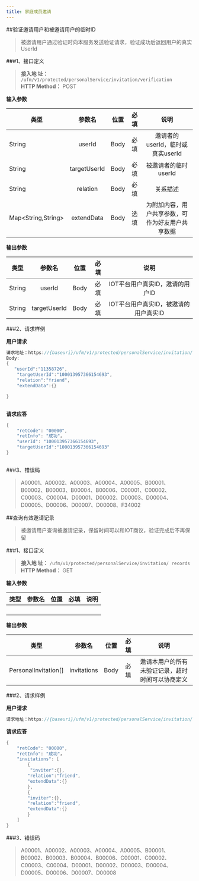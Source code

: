 ```yaml
---  
title: 家庭成员邀请
---  
```





##验证邀请用户和被邀请用户的临时ID
> 被邀请用户通过验证时向本服务发送验证请求，验证成功后返回用户的真实UserId

###1、接口定义
> **接入地 址：**  `/ufm/v1/protected/personalService/invitation/verification`  
 **HTTP Method：** POST

**输入参数**  

| 类型    | 参数名  | 位置  | 必填|说明|
| ------|:-----:|:-----:|:------:|:------:|  
|  String    | userId | Body| 必填|邀请者的userId，临时或真实userId|  
|  String    | targetUserId | Body| 必填|被邀请者的临时userId| 
|  String    | relation | Body| 必填|关系描述| 
|  Map<String,String>    | extendData | Body| 选填|为附加内容，用户共享参数，可作为好友用户共享数据| 




**输出参数**  

|   类型   |    参数名  | 位置  |必填 |说明|
| ------- |:----------:|:-----:|:--------:|:---------:|
| String |  userId  |   Body  |  必填  | IOT平台用户真实ID，邀请的用户ID |
| String |  targetUserId  |   Body  |  必填  | IOT平台用户真实ID，被邀请的用户真实ID |

###2、请求样例  

**用户请求**
```java  
请求地址：https://{baseuri}/ufm/v1/protected/personalService/invitation/verification
Body:
{
   "userId":"11358726",
	"targetUserId":"100013957366154693",
	"relation":"friend",
	"extendData":{}

}



```  

**请求应答**

```java
{
    "retCode": "00000",
	"retInfo": "成功"，
	"userId": "100013957366154693",
	"targetUserId":"100013957366154693"
}



```

###3、错误码  
> A00001、A00002、A00003、A00004、A00005、B00001、B00002、B00003、B00004、B00006、C00001、C00002、C00003、C00004、D00001、D00002、D00003、D00004、D00005、D00006、D00007、D00008、F34002  


##查询有效邀请记录
> 被邀请用户查询被邀请记录，保留时间可以和IOT商议，验证完成后不再保留    

###1、接口定义
> **接入地 址：**  `/ufm/v1/protected/personalService/invitation/ records `  
 **HTTP Method：** GET

**输入参数**  

| 类型         | 参数名         | 位置  | 必填|说明|
| ------------- |:-------------:|:-----:|:--------:|:--------:|
| &emsp; |  &emsp;  |   &emsp;  |  &emsp;  | &emsp; |



**输出参数**  

|   类型      |     参数名      | 位置  |必填 |说明|
| ------------- |:----------:|:-----:|:--------:|:---------:|
| PersonalInvitation[] |  invitations  |   Body  |  必填  | 邀请本用户的所有未验证记录，超时时间可以协商定义 |

###2、请求样例  

**用户请求**
```java  
请求地址：https://{baseuri}/ufm/v1/protected/personalService/invitation/records

```  

**请求应答**

```java
{
    "retCode": "00000",
	"retInfo": "成功"，
	"invitations": [ 
		{
		 "inviter":{}, 
		"relation":"friend",
		"extendData":{}
		},
		{ 
		"inviter":{}, 
		"relation":"friend",
		"extendData":{}
		}
	]
}

```

###3、错误码  
> A00001、A00002、A00003、A00004、A00005、B00001、B00002、B00003、B00004、B00006、C00001、C00002、C00003、C00004、D00001、D00002、D00003、D00004、D00005、D00006、D00007、D00008






[^-^]:常用图片注释
[family_flow]:_media/_family/family_flow.png